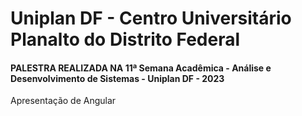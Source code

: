 # Uniplan DF - Centro Universitário Planalto do Distrito Federal
#### PALESTRA REALIZADA NA 11ª Semana Acadêmica - Análise e Desenvolvimento de Sistemas - Uniplan DF - 2023
Apresentação de Angular
